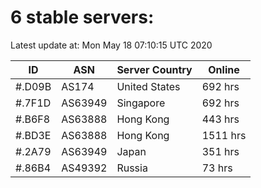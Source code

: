 # 6 stable servers:

Latest update at: Mon May 18 07:10:15 UTC 2020

| ID | ASN | Server Country | Online |
| -- | --- | -------------- | ------ |
| #.D09B | AS174 | United States | 692 hrs |
| #.7F1D | AS63949 | Singapore | 692 hrs |
| #.B6F8 | AS63888 | Hong Kong | 443 hrs |
| #.BD3E | AS63888 | Hong Kong | 1511 hrs |
| #.2A79 | AS63949 | Japan | 351 hrs |
| #.86B4 | AS49392 | Russia | 73 hrs |

